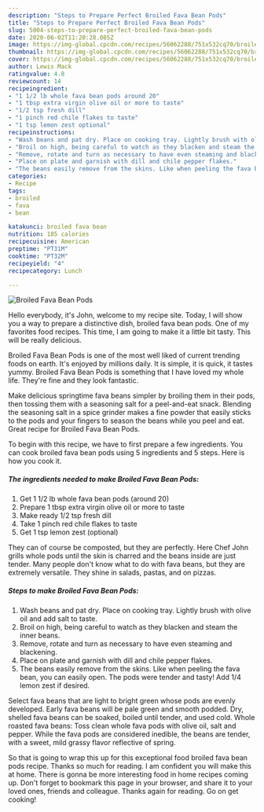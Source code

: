 ```yaml
---
description: "Steps to Prepare Perfect Broiled Fava Bean Pods"
title: "Steps to Prepare Perfect Broiled Fava Bean Pods"
slug: 5004-steps-to-prepare-perfect-broiled-fava-bean-pods
date: 2020-06-02T11:20:28.085Z
image: https://img-global.cpcdn.com/recipes/56062288/751x532cq70/broiled-fava-bean-pods-recipe-main-photo.jpg
thumbnail: https://img-global.cpcdn.com/recipes/56062288/751x532cq70/broiled-fava-bean-pods-recipe-main-photo.jpg
cover: https://img-global.cpcdn.com/recipes/56062288/751x532cq70/broiled-fava-bean-pods-recipe-main-photo.jpg
author: Lewis Mack
ratingvalue: 4.8
reviewcount: 14
recipeingredient:
- "1 1/2 lb whole fava bean pods around 20"
- "1 tbsp extra virgin olive oil or more to taste"
- "1/2 tsp fresh dill"
- "1 pinch red chile flakes to taste"
- "1 tsp lemon zest optional"
recipeinstructions:
- "Wash beans and pat dry. Place on cooking tray. Lightly brush with olive oil and add salt to taste."
- "Broil on high, being careful to watch as they blacken and steam the inner beans."
- "Remove, rotate and turn as necessary to have even steaming and blackening."
- "Place on plate and garnish with dill and chile pepper flakes."
- "The beans easily remove from the skins. Like when peeling the fava bean, you can easily open. The pods were tender and tasty! Add 1/4 lemon zest if desired."
categories:
- Recipe
tags:
- broiled
- fava
- bean

katakunci: broiled fava bean 
nutrition: 185 calories
recipecuisine: American
preptime: "PT31M"
cooktime: "PT32M"
recipeyield: "4"
recipecategory: Lunch

---
```



![Broiled Fava Bean Pods](https://img-global.cpcdn.com/recipes/56062288/751x532cq70/broiled-fava-bean-pods-recipe-main-photo.jpg)

Hello everybody, it's John, welcome to my recipe site. Today, I will show you a way to prepare a distinctive dish, broiled fava bean pods. One of my favorites food recipes. This time, I am going to make it a little bit tasty. This will be really delicious.

Broiled Fava Bean Pods is one of the most well liked of current trending foods on earth. It's enjoyed by millions daily. It is simple, it is quick, it tastes yummy. Broiled Fava Bean Pods is something that I have loved my whole life. They're fine and they look fantastic.

Make delicious springtime fava beans simpler by broiling them in their pods, then tossing them with a seasoning salt for a peel-and-eat snack. Blending the seasoning salt in a spice grinder makes a fine powder that easily sticks to the pods and your fingers to season the beans while you peel and eat. Great recipe for Broiled Fava Bean Pods.


To begin with this recipe, we have to first prepare a few ingredients. You can cook broiled fava bean pods using 5 ingredients and 5 steps. Here is how you cook it.

<!--inarticleads1-->

##### The ingredients needed to make Broiled Fava Bean Pods:

1. Get 1 1/2 lb whole fava bean pods (around 20)
1. Prepare 1 tbsp extra virgin olive oil or more to taste
1. Make ready 1/2 tsp fresh dill
1. Take 1 pinch red chile flakes to taste
1. Get 1 tsp lemon zest (optional)


They can of course be composted, but they are perfectly. Here Chef John grills whole pods until the skin is charred and the beans inside are just tender. Many people don&#39;t know what to do with fava beans, but they are extremely versatile. They shine in salads, pastas, and on pizzas. 

<!--inarticleads2-->

##### Steps to make Broiled Fava Bean Pods:

1. Wash beans and pat dry. Place on cooking tray. Lightly brush with olive oil and add salt to taste.
1. Broil on high, being careful to watch as they blacken and steam the inner beans.
1. Remove, rotate and turn as necessary to have even steaming and blackening.
1. Place on plate and garnish with dill and chile pepper flakes.
1. The beans easily remove from the skins. Like when peeling the fava bean, you can easily open. The pods were tender and tasty! Add 1/4 lemon zest if desired.


Select fava beans that are light to bright green whose pods are evenly developed. Early fava beans will be pale green and smooth podded. Dry, shelled fava beans can be soaked, boiled until tender, and used cold. Whole roasted fava beans: Toss clean whole fava pods with olive oil, salt and pepper. While the fava pods are considered inedible, the beans are tender, with a sweet, mild grassy flavor reflective of spring. 

So that is going to wrap this up for this exceptional food broiled fava bean pods recipe. Thanks so much for reading. I am confident you will make this at home. There is gonna be more interesting food in home recipes coming up. Don't forget to bookmark this page in your browser, and share it to your loved ones, friends and colleague. Thanks again for reading. Go on get cooking!
